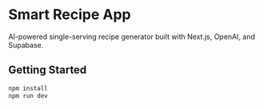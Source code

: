 # Smart Recipe App

AI-powered single-serving recipe generator built with Next.js, OpenAI, and Supabase.

## Getting Started

```bash
npm install
npm run dev
```

